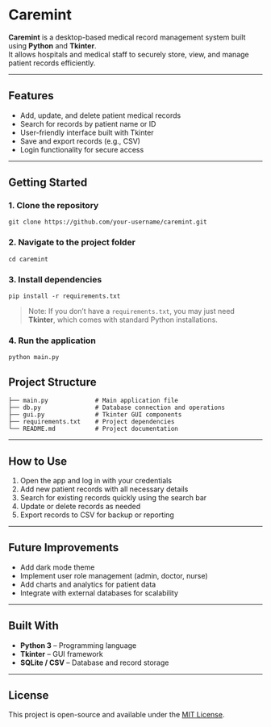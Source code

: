 # Caremint

**Caremint** is a desktop-based medical record management system built using **Python** and **Tkinter**.  
It allows hospitals and medical staff to securely store, view, and manage patient records efficiently.  

---

## Features
- Add, update, and delete patient medical records  
- Search for records by patient name or ID  
- User-friendly interface built with Tkinter  
- Save and export records (e.g., CSV)  
- Login functionality for secure access  

---

## Getting Started

### 1. Clone the repository
```
git clone https://github.com/your-username/caremint.git
```

### 2. Navigate to the project folder
```
cd caremint
```

### 3. Install dependencies
```
pip install -r requirements.txt
```

> Note: If you don’t have a `requirements.txt`, you may just need **Tkinter**, which comes with standard Python installations.

### 4. Run the application
```
python main.py
```

## Project Structure
```
├── main.py             # Main application file
├── db.py               # Database connection and operations
├── gui.py              # Tkinter GUI components
├── requirements.txt    # Project dependencies
└── README.md           # Project documentation
```

---

## How to Use
1. Open the app and log in with your credentials  
2. Add new patient records with all necessary details  
3. Search for existing records quickly using the search bar  
4. Update or delete records as needed  
5. Export records to CSV for backup or reporting  

---

## Future Improvements
- Add dark mode theme  
- Implement user role management (admin, doctor, nurse)  
- Add charts and analytics for patient data  
- Integrate with external databases for scalability  

---

##  Built With
- **Python 3** – Programming language  
- **Tkinter** – GUI framework  
- **SQLite / CSV** – Database and record storage  

---


## License
This project is open-source and available under the [MIT License](LICENSE).
